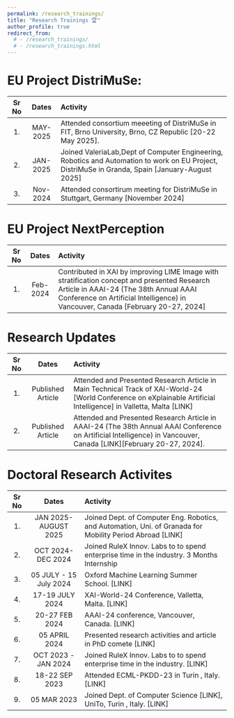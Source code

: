 ```yaml
---
permalink: /research_trainings/
title: "Research Trainings 🏆"
author_profile: true
redirect_from: 
  # - /research_trainings/
  # - /research_trainings.html
---
```



EU Project DistriMuSe:
===

| Sr No | Dates | Activity |
| :--: | :--: | :-- |
| 1. | MAY-2025 | Attended consortium meeeting of DistriMuSe in FIT, Brno University, Brno, CZ Republic [20-22 May 2025]. |
| 2. | JAN-2025 | Joined ValeriaLab,Dept of Computer Engineering, Robotics and Automation to work on EU Project, DistriMuSe in Granda, Spain [January-August 2025] |
| 3. | Nov-2024 | Attended consortirum meeting for DistriMuSe in Stuttgart, Germany [November 2024] |

<!-- MAY-2025: Attended consortium meeeting of DistriMuSe in FIT, Brno University, Brno, CZ Republic [20-22 May 2025]. -->
<!-- JAN-2025 : Joined ValeriaLab,Dept of Computer Engineering, Robotics and Automation to work on EU Project, DistriMuSe in Granda, Spain [January-August 2025]. -->
<!-- Nov-2024: Attended consortirum meeting for DistriMuSe in Stuttgart, Germany [November 2024]. -->

EU Project NextPerception
===

| Sr No | Dates | Activity |
| :--: | :--: | :-- |
| 1. | Feb-2024 | Contributed in XAI by improving LIME Image with stratification concept and presented Research Article in AAAI-24 (The 38th Annual AAAI Conference on Artificial Intelligence) in Vancouver, Canada [February 20-27, 2024] |



<!-- Contributed in XAI by improving LIME Image with stratification concept and presented Research Article in AAAI-24 (The 38th Annual AAAI Conference on Artificial Intelligence) in Vancouver, Canada [February 20-27, 2024] -->

Research Updates
===

| Sr No | Dates | Activity |
| :--: | :--: | :-- |
| 1. | Published Article | Attended and Presented Research Article in Main Technical Track of XAI-World-24 [World Conference on eXplainable Artificial Intelligence] in Valletta, Malta  [LINK] |
| 2. | Published Article | Attended and Presented Research Article in AAAI-24 (The 38th Annual AAAI Conference on Artificial Intelligence) in Vancouver, Canada [LINK][February 20-27, 2024]. |


Doctoral Research Activites
===

| Sr No | Dates | Activity |
| :--: | :--: | :-- |
| 1. | JAN 2025-AUGUST 2025 | Joined Dept. of Computer Eng. Robotics, and Automation, Uni. of Granada for Mobility Period Abroad [LINK] |
| 2. | OCT 2024-DEC 2024 | Joined RuleX Innov. Labs to to spend enterprise time in the industry. 3 Months Internship |
| 3. | 05 JULY - 15 July 2024 | Oxford Machine Learning Summer School. [LINK] |
| 4. | 17-19 JULY 2024 | XAI-World-24 Conference, Valletta, Malta. [LINK] |
| 5. | 20-27 FEB 2024 | AAAI-24 conference, Vancouver, Canada. [LINK] |
| 6. | 05 APRIL 2024 | Presented research activities and article in PhD comete [LINK] |
| 7. | OCT 2023 - JAN 2024 | Joined RuleX Innov. Labs to to spend enterprise time in the industry. [LINK] |
| 8. | 18-22 SEP 2023 | Attended ECML-PKDD-23 in Turin , Italy.  [LINK] |
| 9. | 05 MAR 2023 | Joined Dept. of Computer Science [LINK], UniTo, Turin , Italy.  [LINK] |

<!-- Other Research Trainings
===
1. SEMINAR:		XXXX 	
2. WORKSHOP:		XXXX -->